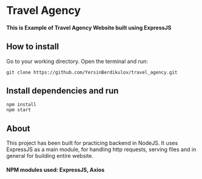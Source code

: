 # Travel Agency
#### This is Example of Travel Agency Website built using ExpressJS

## How to install
Go to your working directory. Open the terminal and run:
```
git clone https://github.com/YersinBerdikulov/travel_agency.git
```
## Install dependencies and run
```
npm install
npm start
```
## About
This project has been built for practicing backend in NodeJS. It uses ExpressJS as a main module, for handling http requests, serving files and in general for building entire website.
#### NPM modules used: ExpressJS, Axios
